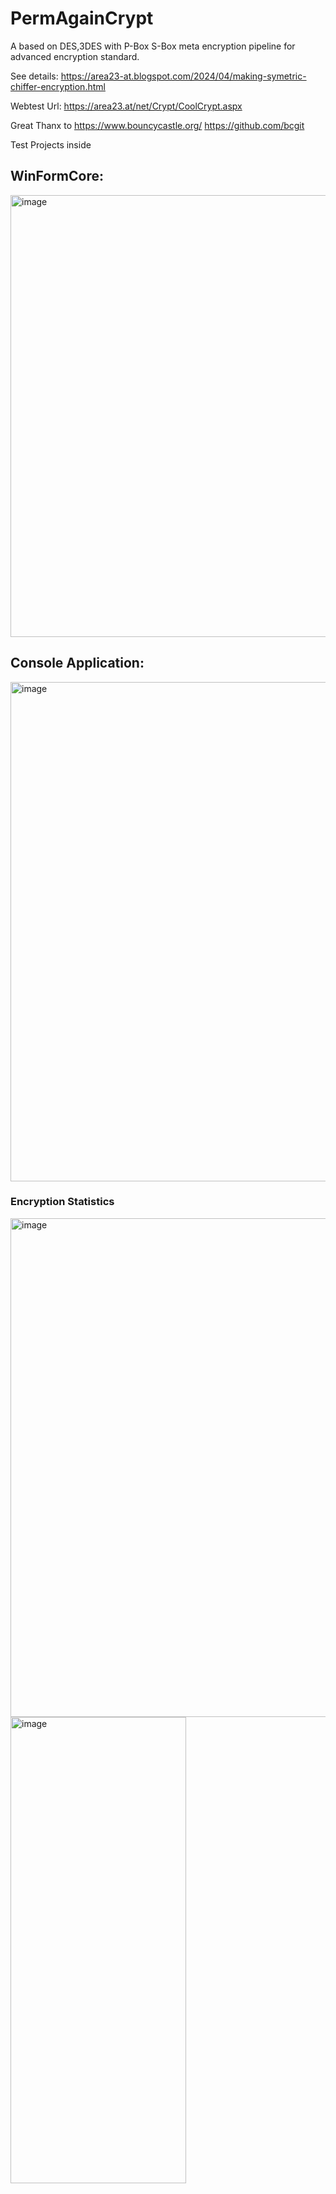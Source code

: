 # PermAgainCrypt

A based on DES,3DES with P-Box S-Box meta encryption pipeline for advanced encryption standard.
<ing src="https://upload.wikimedia.org/wikipedia/commons/thumb/a/ae/Xor_Encrypt_Xor.svg/237px-Xor_Encrypt_Xor.svg.png" />

See details:
https://area23-at.blogspot.com/2024/04/making-symetric-chiffer-encryption.html

Webtest Url:
https://area23.at/net/Crypt/CoolCrypt.aspx

Great Thanx to https://www.bouncycastle.org/ https://github.com/bcgit

Test Projects inside
## WinFormCore:
<img width="798" height="707" alt="image" src="https://github.com/user-attachments/assets/f0a6fb52-66b5-42be-8817-18827a41a015" />

## Console Application:
<img width="1411" height="799" alt="image" src="https://github.com/user-attachments/assets/fbc719c8-6cd0-4afe-b070-c836672329b7" />


### Encryption Statistics
<img width="798"  alt="image" src="https://github.com/user-attachments/assets/50ce5739-5ece-4e8a-b4d6-d0a65a2eb71e" />
<img width="281" height="746" alt="image" src="https://github.com/user-attachments/assets/e9af4985-cffa-4f37-a07c-e3948610ef78" />

